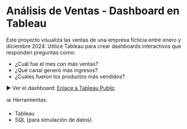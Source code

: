 # Análisis de Ventas - Dashboard en Tableau

Este proyecto visualiza las ventas de una empresa ficticia entre enero y diciembre 2024. Utilicé Tableau para crear dashboards interactivos que responden preguntas como:

- ¿Cuál fue el mes con más ventas?
- ¿Qué canal generó más ingresos?
- ¿Cuáles fueron los productos más vendidos?

▶️ Ver el dashboard: [Enlace a Tableau Public](https://public.tableau.com/views/AnlisisdeVentas2024-EmpresaFicticia/Dashboard1?:language=es-ES&:sid=&:redirect=auth&:display_count=n&:origin=viz_share_link)

📊 Herramientas:
- Tableau
- SQL (para simulación de datos)

